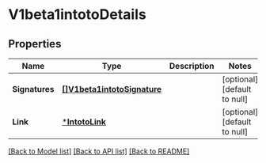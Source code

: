 # V1beta1intotoDetails

## Properties
Name | Type | Description | Notes
------------ | ------------- | ------------- | -------------
**Signatures** | [**[]V1beta1intotoSignature**](v1beta1intotoSignature.md) |  | [optional] [default to null]
**Link** | [***IntotoLink**](intotoLink.md) |  | [optional] [default to null]

[[Back to Model list]](../README.md#documentation-for-models) [[Back to API list]](../README.md#documentation-for-api-endpoints) [[Back to README]](../README.md)


